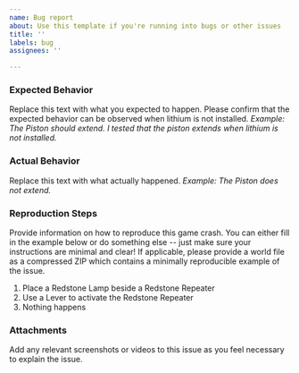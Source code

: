 ```yaml
---
name: Bug report
about: Use this template if you're running into bugs or other issues
title: ''
labels: bug
assignees: ''

---
```


### Expected Behavior
Replace this text with what you expected to happen. Please confirm that the expected behavior can be observed when lithium is not installed.
_Example: The Piston should extend. I tested that the piston extends when lithium is not installed._

### Actual Behavior
Replace this text with what actually happened.
_Example: The Piston does not extend._

### Reproduction Steps
Provide information on how to reproduce this game crash. You can either fill in the example below or do something else -- just make sure your instructions are minimal and clear! If applicable, please provide a world file as a compressed ZIP which contains a minimally reproducible example of the issue. 

1. Place a Redstone Lamp beside a Redstone Repeater
2. Use a Lever to activate the Redstone Repeater
3. Nothing happens

### Attachments
Add any relevant screenshots or videos to this issue as you feel necessary to explain the issue.
